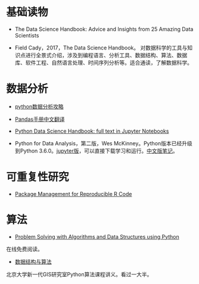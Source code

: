 # 基础读物
- The Data Science Handbook: Advice and Insights from 25 Amazing Data Scientists 

- Field Cady，2017，The Data Science Handbook。
对数据科学的工具与知识点进行全景式介绍，涉及到编程语言、分析工具、数据结构、算法、数据库、软件工程、自然语言处理、时间序列分析等。适合通读，了解数据科学。

# 数据分析

- [python数据分析攻略](http://blog.hszofficial.site/TutorialForPythonDataAnalysis/)

- [Pandas手册中文翻译](http://python.usyiyi.cn/translate/Pandas_0j2/index.html)

- [Python Data Science Handbook: full text in Jupyter Notebooks](https://github.com/jakevdp/PythonDataScienceHandbook)

- Python for Data Analysis，第二版，Wes McKinney。Python版本已经升级到Python 3.6.0。[jupyter版](https://github.com/wesm/pydata-book)，可以直接下载学习和运行。[中文版笔记](https://www.jianshu.com/p/04d180d90a3f)。

# 可重复性研究
- [Package Management for Reproducible R Code](https://rviews.rstudio.com/2018/01/18/package-management-for-reproducible-r-code/)

# 算法
- [Problem Solving with Algorithms and Data Structures using Python](http://interactivepython.org/runestone/static/pythonds/index.html)

在线免费阅读。

- [数据结构与算法](http://gis4g.pku.edu.cn/course/pythonds/)

北京大学新一代GIS研究室Python算法课程讲义。看过一大半。